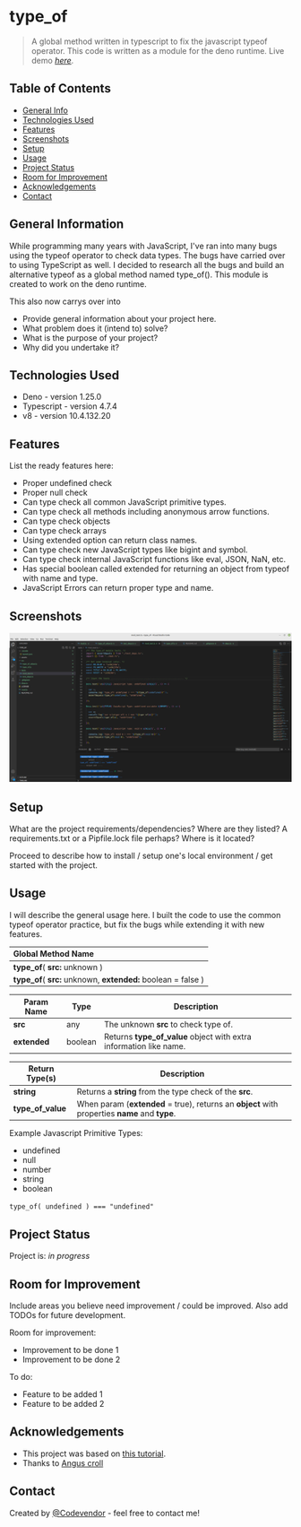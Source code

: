 # type_of
> A global method written in typescript to fix the javascript typeof operator. This code is written as a module for the deno runtime.
> Live demo [_here_](https://www.example.com). <!-- If you have the project hosted somewhere, include the link here. -->

## Table of Contents
* [General Info](#general-information)
* [Technologies Used](#technologies-used)
* [Features](#features)
* [Screenshots](#screenshots)
* [Setup](#setup)
* [Usage](#usage)
* [Project Status](#project-status)
* [Room for Improvement](#room-for-improvement)
* [Acknowledgements](#acknowledgements)
* [Contact](#contact)
<!-- * [License](#license) -->


## General Information
While programming many years with JavaScript, I've ran into many bugs using the typeof operator to check data types. 
The bugs have carried over to using TypeScript as well. I decided to research all the bugs and build an alternative typeof as a global method named type_of(). This module is created to work on the deno runtime.

This also now carrys over into 
- Provide general information about your project here.
- What problem does it (intend to) solve?
- What is the purpose of your project?
- Why did you undertake it?
<!-- You don't have to answer all the questions - just the ones relevant to your project. -->


## Technologies Used
- Deno - version 1.25.0
- Typescript - version 4.7.4
- v8 - version 10.4.132.20


## Features
List the ready features here:
- Proper undefined check
- Proper null check
- Can type check all common JavaScript primitive types.
- Can type check all methods including anonymous arrow functions.
- Can type check objects
- Can type check arrays
- Using extended option can return class names.
- Can type check new JavaScript types like bigint and symbol.
- Can type check internal JavaScript functions like eval, JSON, NaN, etc.
- Has special boolean called extended for returning an object from typeof with name and type.
- JavaScript Errors can return proper type and name.



## Screenshots
![Visual Studio Code](./assets/visual-studio.jpg)

## Setup
What are the project requirements/dependencies? Where are they listed? A requirements.txt or a Pipfile.lock file perhaps? Where is it located?

Proceed to describe how to install / setup one's local environment / get started with the project.


## Usage
I will describe the general usage here. I built the code to use the common typeof operator practice, but fix the bugs while extending it with new features.

| Global Method Name                        |
| :---------------------------------------- |
| **type_of**( **src:** unknown )  |
| **type_of**( **src:** unknown, **extended:** boolean = false )  |

| Param Name        | Type          | Description                                                                        |
| ----------------- | ------------- | ---------------------------------------------------------------------------------- |
| **src**           | any           | The unknown **src** to check type of.                                                  |
| **extended**      | boolean       | Returns **type_of_value** object with extra information like name.                 |


| Return Type(s)       | Description                                                                                       |
| ----------------- | ------------------------------------------------------------------------------------------------- |
| **string**        | Returns a **string** from the type check of the **src**.                                |
| **type_of_value** | When param (**extended** = true), returns an **object** with properties **name** and **type**.  |


Example Javascript Primitive Types:
- undefined
- null
- number
- string
- boolean

`type_of( undefined ) === "undefined"`


## Project Status
Project is: _in progress_ 


## Room for Improvement
Include areas you believe need improvement / could be improved. Also add TODOs for future development.

Room for improvement:
- Improvement to be done 1
- Improvement to be done 2

To do:
- Feature to be added 1
- Feature to be added 2


## Acknowledgements
- This project was based on [this tutorial](https://javascriptweblog.wordpress.com/2011/08/08/fixing-the-javascript-typeof-operator/).
- Thanks to [Angus croll](https://github.com/angus-c)

## Contact
Created by [@Codevendor](https://codevendor.com/) - feel free to contact me!


<!-- Optional -->
<!-- ## License -->
<!-- This project is open source and available under the [... License](). -->

<!-- You don't have to include all sections - just the one's relevant to your project -->
